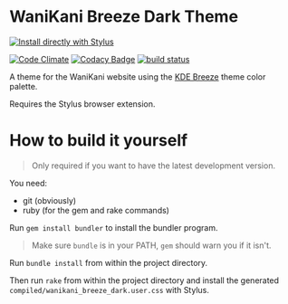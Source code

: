 # WaniKani Breeze Dark Theme

[![Install directly with Stylus](https://img.shields.io/badge/Install%20directly%20with-Stylus-285959.svg)](https://gitlab.com/valeth/wanikani-breeze-dark/raw/master/compiled/wanikani_breeze_dark.user.css)
<!-- [![GPL Licence](https://badges.frapsoft.com/os/gpl/gpl.svg?v=103)](https://opensource.org/licenses/GPL-3.0/) -->
[![Code Climate](https://codeclimate.com/github/valeth/wanikani-breeze-dark/badges/gpa.svg)](https://codeclimate.com/github/valeth/wanikani-breeze-dark)
[![Codacy Badge](https://api.codacy.com/project/badge/Grade/9fdf475b02f64278a000ece7cfb48edb)](https://www.codacy.com/app/valeth/wanikani-breeze-dark?utm_source=github.com&amp;utm_medium=referral&amp;utm_content=valeth/wanikani-breeze-dark&amp;utm_campaign=Badge_Grade)
[![build status](https://gitlab.com/valeth/wanikani-breeze-dark/badges/master/build.svg)](https://gitlab.com/valeth/wanikani-breeze-dark/commits/master)

A theme for the WaniKani website using the [KDE Breeze](https://community.kde.org/KDE_Visual_Design_Group/HIG/Color) theme color palette.

Requires the Stylus browser extension.

# How to build it yourself

> Only required if you want to have the latest development version.

You need:
- git (obviously)
- ruby (for the gem and rake commands)

Run `gem install bundler` to install the bundler program.

> Make sure `bundle` is in your PATH,
> `gem` should warn you if it isn't.

Run `bundle install` from within the project directory.

Then run `rake` from within the project directory and install
the generated `compiled/wanikani_breeze_dark.user.css` with Stylus.
